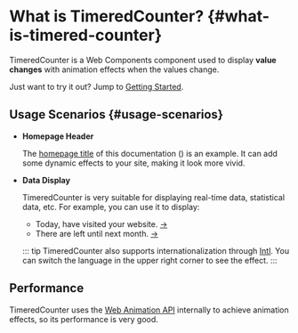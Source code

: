 <script setup>
import {onMounted, ref} from "vue"; 
import {useData} from "vitepress"; 
import TimeredCounterText from "../../components/TimeredCounterText.vue";

const { site } = useData();
const userCount = ref(10000);
onMounted(() => setInterval(() => userCount.value += Math.floor(Math.random() * 10), 2000));

const now = ref(new Date());
onMounted(() => setInterval(() => now.value = new Date(), 2000));
const nextMonth = new Date();
nextMonth.setMonth(nextMonth.getMonth() + 1);
nextMonth.setDate(0);
nextMonth.setHours(0, 0, 0, 0);
</script>

# What is TimeredCounter? {#what-is-timered-counter}

TimeredCounter is a Web Components component used to display **value changes** with animation effects when the values change.

<div class="tip custom-block"><p>Just want to try it out? Jump to <a href="./getting-started.html">Getting Started</a>.</p></div>

## Usage Scenarios {#usage-scenarios}

- **Homepage Header**

  The [homepage title](/) of this documentation (<TimeredCounterText />) is an example. It can add some dynamic effects to your site, making it look more vivid.

- **Data Display**

  TimeredCounter is very suitable for displaying real-time data, statistical data, etc. For example, you can use it to display:

  - Today, <timered-counter-number class="font-mono font-bold" :value="userCount" suffix="users" :locale="site.lang" locale-number /> have visited your website. [->](./examples/simple-usage#number)
  - There are <timered-counter-datetime-duration class="font-mono font-bold" :value="[now, nextMonth]" :locale="site.lang" /> left until next month. [->](./examples/simple-usage#countdown-effect)

  ::: tip
  TimeredCounter also supports internationalization through [Intl](https://developer.mozilla.org/en-US/docs/Web/JavaScript/Reference/Global_Objects/Intl). You can switch the language in the upper right corner to see the effect.
  :::

[//]: # '  * Your website has been running for <timered-counter-number class="font-mono font-bold" :value="userCount" suffix="hours" />'

## Performance

TimeredCounter uses the [Web Animation API](https://developer.mozilla.org/en-US/docs/Web/API/Web_Animations_API) internally to achieve animation effects, so its performance is very good.
